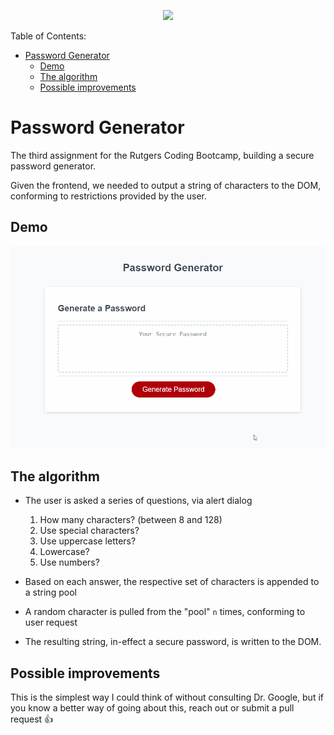 <p align="center">
	<a href="https://krushilnaik.github.io/Password-Generator/">
		<img src="https://i.imgur.com/nT9LavM.png" height="40" />
	</a>
</p>

Table of Contents:

- [Password Generator](#password-generator)
	- [Demo](#demo)
	- [The algorithm](#the-algorithm)
	- [Possible improvements](#possible-improvements)

# Password Generator

The third assignment for the Rutgers Coding Bootcamp, building a secure password generator.

Given the frontend, we needed to output a string of characters to the DOM, conforming to restrictions provided by the user.

## Demo

![Demo GIF](./screens/password-generator.gif)

## The algorithm

-  The user is asked a series of questions, via alert dialog

   1. How many characters? (between 8 and 128)
   2. Use special characters?
   3. Use uppercase letters?
   4. Lowercase?
   5. Use numbers?

-  Based on each answer, the respective set of characters is appended to a string pool
-  A random character is pulled from the "pool" `n` times, conforming to user request
-  The resulting string, in-effect a secure password, is written to the DOM.

## Possible improvements

This is the simplest way I could think of without consulting Dr. Google, but if you know a better way of going about this, reach out or submit a pull request 👍
